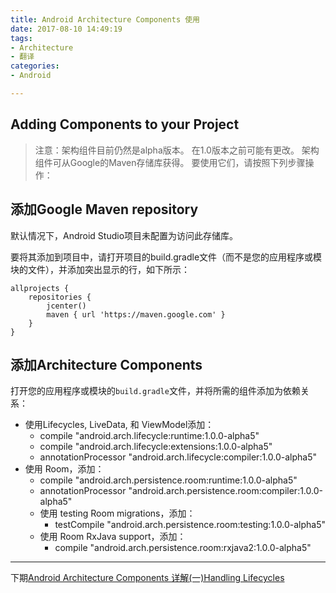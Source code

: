 ```yaml
---
title: Android Architecture Components 使用
date: 2017-08-10 14:49:19
tags: 
- Architecture
- 翻译
categories:
- Android

---
```


## Adding Components to your Project
> 注意：架构组件目前仍然是alpha版本。 在1.0版本之前可能有更改。
架构组件可从Google的Maven存储库获得。 要使用它们，请按照下列步骤操作：

## 添加Google Maven repository

默认情况下，Android Studio项目未配置为访问此存储库。

要将其添加到项目中，请打开项目的build.gradle文件（而不是您的应用程序或模块的文件），并添加突出显示的行，如下所示：

	allprojects {
	    repositories {
	        jcenter()
	        maven { url 'https://maven.google.com' }
	    }
	}

<!-- more -->

## 添加Architecture Components
打开您的应用程序或模块的`build.gradle`文件，并将所需的组件添加为依赖关系：

- 使用Lifecycles, LiveData, 和 ViewModel添加：
	- compile "android.arch.lifecycle:runtime:1.0.0-alpha5"
	- compile "android.arch.lifecycle:extensions:1.0.0-alpha5"
	- annotationProcessor "android.arch.lifecycle:compiler:1.0.0-alpha5"
- 使用 Room，添加：
	- compile "android.arch.persistence.room:runtime:1.0.0-alpha5"
	- annotationProcessor "android.arch.persistence.room:compiler:1.0.0-alpha5"
	- 使用 testing Room migrations，添加：
		- testCompile "android.arch.persistence.room:testing:1.0.0-alpha5"
	- 使用  Room RxJava support，添加：
		- compile "android.arch.persistence.room:rxjava2:1.0.0-alpha5"


<hr>

下期[Android Architecture Components 详解(一)Handling Lifecycles](http://www.codepeng.cn/2017/08/11/Android%20Architecture%20Components%201/)